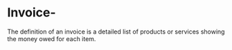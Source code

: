 # Invoice-
The definition of an invoice is a detailed list of products or services showing the money owed for each item.
